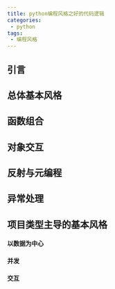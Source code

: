 ```yaml
---
title: python编程风格之好的代码逻辑
categories:
 - python
tags:
 - 编程风格
---
```

## 引言
## 总体基本风格
## 函数组合
## 对象交互
## 反射与元编程
## 异常处理
## 项目类型主导的基本风格
#### 以数据为中心
#### 并发
#### 交互